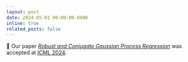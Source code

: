 ```yaml
---
layout: post
date: 2024-05-01 00:00:00-0400
inline: true
related_posts: false
---
```


🎉 Our paper [*Robust and Conjugate Gaussian Process Regression*](https://arxiv.org/abs/2311.00463) was accepted at [ICML 2024](https://icml.cc/Conferences/2024). 
